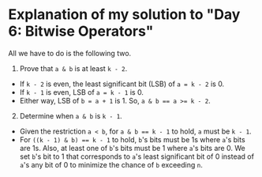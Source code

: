 # Explanation of my solution to "Day 6: Bitwise Operators"
All we have to do is the following two.
1. Prove that `a & b` is at least `k - 2`.
  * If `k - 2` is even, the least significant bit (LSB) of `a = k - 2` is 0.
  * If `k - 1` is even, LSB of `a = k - 1` is 0.
  * Either way, LSB of `b = a + 1` is 1. So, `a & b == a >= k - 2`.
2. Determine when `a & b` is `k - 1`.
  * Given the restriction `a < b`, for `a & b == k - 1` to hold, `a` must be `k - 1`.
  * For `((k - 1) & b) == k - 1` to hold, `b`'s bits must be 1s where `a`'s bits are 1s. Also, at least one of `b`'s bits must be 1 where `a`'s bits are 0. We set `b`'s bit to 1 that corresponds to `a`'s least significant bit of 0 instead of `a`'s any bit of 0 to minimize the chance of `b` exceeding `n`.
